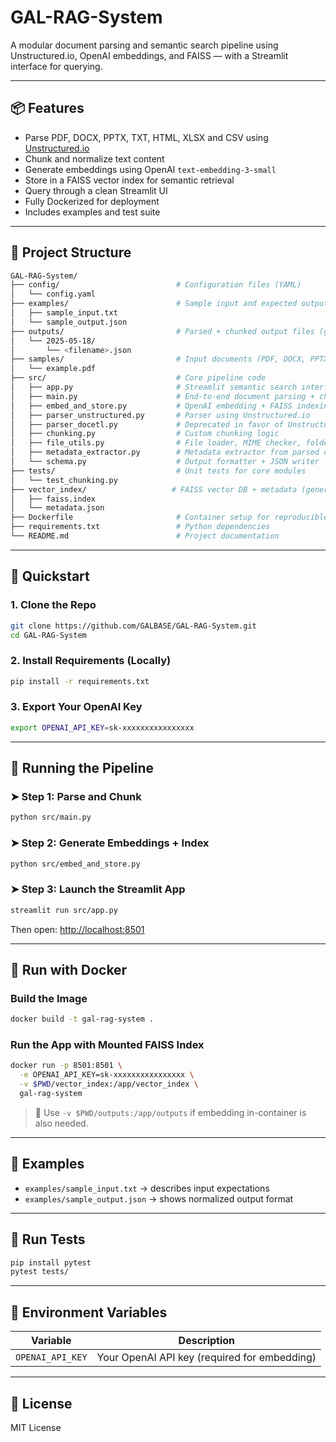 # GAL-RAG-System

A modular document parsing and semantic search pipeline using Unstructured.io, OpenAI embeddings, and FAISS — with a Streamlit interface for querying.

---

## 📦 Features

- Parse PDF, DOCX, PPTX, TXT, HTML, XLSX and CSV using [Unstructured.io](https://github.com/Unstructured-IO/unstructured)
- Chunk and normalize text content
- Generate embeddings using OpenAI `text-embedding-3-small`
- Store in a FAISS vector index for semantic retrieval
- Query through a clean Streamlit UI
- Fully Dockerized for deployment
- Includes examples and test suite

---

## 🧭 Project Structure

```bash
GAL-RAG-System/
├── config/                          # Configuration files (YAML)
│   └── config.yaml
├── examples/                        # Sample input and expected output formats
│   ├── sample_input.txt
│   └── sample_output.json
├── outputs/                         # Parsed + chunked output files (grouped by date)
│   └── 2025-05-18/
│       └── <filename>.json
├── samples/                         # Input documents (PDF, DOCX, PPTX, etc.)
│   └── example.pdf
├── src/                             # Core pipeline code
│   ├── app.py                       # Streamlit semantic search interface
│   ├── main.py                      # End-to-end document parsing + chunking
│   ├── embed_and_store.py           # OpenAI embedding + FAISS indexing
│   ├── parser_unstructured.py       # Parser using Unstructured.io
│   ├── parser_docetl.py             # Deprecated in favor of Unstructured-based pipeline
│   ├── chunking.py                  # Custom chunking logic
│   ├── file_utils.py                # File loader, MIME checker, folder setup
│   ├── metadata_extractor.py        # Metadata extractor from parsed output
│   └── schema.py                    # Output formatter + JSON writer
├── tests/                           # Unit tests for core modules
│   └── test_chunking.py
├── vector_index/                   # FAISS vector DB + metadata (generated)
│   ├── faiss.index
│   └── metadata.json
├── Dockerfile                       # Container setup for reproducible runs
├── requirements.txt                 # Python dependencies
└── README.md                        # Project documentation

````

---

## 🚀 Quickstart

### 1. Clone the Repo

```bash
git clone https://github.com/GALBASE/GAL-RAG-System.git
cd GAL-RAG-System
```

### 2. Install Requirements (Locally)

```bash
pip install -r requirements.txt
```

### 3. Export Your OpenAI Key

```bash
export OPENAI_API_KEY=sk-xxxxxxxxxxxxxxxx
```

---

## 🔄 Running the Pipeline

### ➤ Step 1: Parse and Chunk

```bash
python src/main.py
```

### ➤ Step 2: Generate Embeddings + Index

```bash
python src/embed_and_store.py
```

### ➤ Step 3: Launch the Streamlit App

```bash
streamlit run src/app.py
```

Then open: [http://localhost:8501](http://localhost:8501)

---

## 🐳 Run with Docker

### Build the Image

```bash
docker build -t gal-rag-system .
```

### Run the App with Mounted FAISS Index

```bash
docker run -p 8501:8501 \
  -e OPENAI_API_KEY=sk-xxxxxxxxxxxxxxxx \
  -v $PWD/vector_index:/app/vector_index \
  gal-rag-system
```

> 🔁 Use `-v $PWD/outputs:/app/outputs` if embedding in-container is also needed.

---

## 📁 Examples

* `examples/sample_input.txt` → describes input expectations
* `examples/sample_output.json` → shows normalized output format

---

## 🧪 Run Tests

```bash
pip install pytest
pytest tests/
```

---

## 🔐 Environment Variables

| Variable         | Description                                  |
| ---------------- | -------------------------------------------- |
| `OPENAI_API_KEY` | Your OpenAI API key (required for embedding) |

---

## 📃 License

MIT License